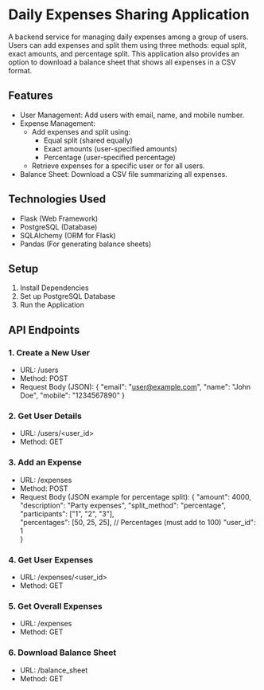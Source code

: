 # Daily Expenses Sharing Application
A backend service for managing daily expenses among a group of users. Users can add expenses and split them using three methods: equal split, exact amounts, and percentage split. This application also provides an option to download a balance sheet that shows all expenses in a CSV format.

## Features
* User Management: Add users with email, name, and mobile number.
* Expense Management:
   * Add expenses and split using:
     * Equal split (shared equally)
     * Exact amounts (user-specified amounts)
     * Percentage (user-specified percentage)
   * Retrieve expenses for a specific user or for all users.
* Balance Sheet: Download a CSV file summarizing all expenses.
## Technologies Used
* Flask (Web Framework)
* PostgreSQL (Database)
* SQLAlchemy (ORM for Flask)
* Pandas (For generating balance sheets)
## Setup
1. Install Dependencies
2. Set up PostgreSQL Database
3. Run the Application
## API Endpoints
### 1. Create a New User
* URL: /users
* Method: POST
* Request Body (JSON):
   {
  "email": "user@example.com",
  "name": "John Doe",
  "mobile": "1234567890"
}
### 2. Get User Details
* URL: /users/<user_id>
* Method: GET
### 3. Add an Expense
* URL: /expenses
* Method: POST
* Request Body (JSON example for percentage split):
 {
  "amount": 4000,
  "description": "Party expenses",
  "split_method": "percentage",
  "participants": ["1", "2", "3"],  
  "percentages": [50, 25, 25],      // Percentages (must add to 100)
  "user_id": 1                   
}
### 4. Get User Expenses
* URL: /expenses/<user_id>
* Method: GET
### 5. Get Overall Expenses
* URL: /expenses
* Method: GET
### 6. Download Balance Sheet
* URL: /balance_sheet
* Method: GET

